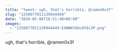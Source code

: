 ```yaml
---
title: "tweet: ugh, that's horrible, @ramen0x3f"
slug: "1258077011139944449"
date: "2020-05-06T16:51:48+00:00"
images:
  - "1258077011139944449-EXWWKYUUcAY0i3P.png"
---
```

ugh, that's horrible, @ramen0x3f 